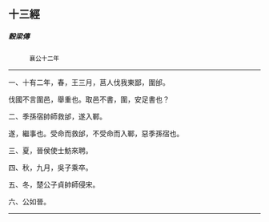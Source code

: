

## 十三經

##### 穀梁傳
　　　`襄公十二年`

* * *

一、十有二年，春，王三月，莒人伐我東鄙，圍邰。

伐國不言圍邑，舉重也。取邑不書，圍，安足書也？

二、季孫宿帥師救邰，遂入鄆。

遂，繼事也。受命而救邰，不受命而入鄆，惡季孫宿也。

三、夏，晉侯使士魴來聘。

四、秋，九月，吳子乘卒。

五、冬，楚公子貞帥師侵宋。

六、公如晉。

* * *

